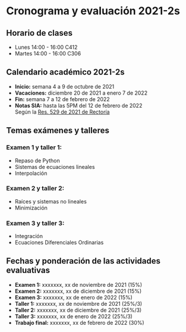 # Cronograma y evaluación 2021-2s
## Horario de clases
- Lunes 14:00 - 16:00 C412
- Martes 14:00 - 16:00 C306
## Calendario académico 2021-2s
- **Inicio:** semana 4 a 9 de octubre de 2021
- **Vacaciones:** diciembre 20 de 2021 a enero 7 de 2022
- **Fin:** semana 7 a 12 de febrero de 2022
- **Notas SIA:** hasta las 5PM del 12 de febrero de 2022\
Según la [Res. 529 de 2021 de Rectoría](https://www.legal.unal.edu.co/rlunal/home/doc.jsp?d_i=98540)
## Temas exámenes y talleres
### **Examen 1 y taller 1:**
- Repaso de Python
- Sistemas de ecuaciones lineales
- Interpolación
### **Examen 2 y taller 2:**
- Raíces y sistemas no lineales
- Minimización
### **Examen 3 y taller 3:**
- Integración
- Ecuaciones Diferenciales Ordinarias
## Fechas y ponderación de las actividades evaluativas
- **Examen 1:** xxxxxxx, xx de noviembre de 2021 (15%)
- **Examen 2:** xxxxxxx, xx de diciembre de 2021 (15%)
- **Examen 3:** xxxxxxx, xx de enero de 2022 (15%)
- **Taller 1:** xxxxxxx, xx de noviembre de 2021 (25%/3)
- **Taller 2:** xxxxxxx, xx de diciembre de 2021 (25%/3)
- **Taller 3:** xxxxxxx, xx de enero de 2022 (25%/3)
- **Trabajo final:** xxxxxxx, xx de febrero de 2022 (30%)
